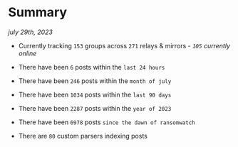 
# Summary
_july 29th, 2023_

- Currently tracking `153` groups across `271` relays & mirrors - _`105` currently online_

- There have been `6` posts within the `last 24 hours`

- There have been `246` posts within the `month of july`

- There have been `1034` posts within the `last 90 days`

- There have been `2287` posts within the `year of 2023`

- There have been `6978` posts `since the dawn of ransomwatch`

- There are `80` custom parsers indexing posts
